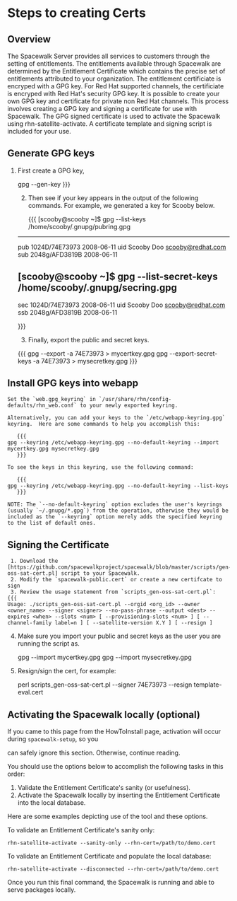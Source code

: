 # Steps to creating Certs

## Overview




The Spacewalk Server provides all services to customers through the setting of entitlements. The entitlements available through Spacewalk are determined by the Entitlement Certificate which contains the precise set of entitlements attributed to your organization. The entitlement certificiate is encryped with a GPG key. For Red Hat supported channels, the certificiate is encryped with Red Hat's security GPG key. It is possible to create your own GPG key and certificate for private non Red Hat channels. This process involves creating a GPG key and signing a certificate for use with Spacewalk. The GPG signed certificate is used to activate the Spacewalk using rhn-satellite-activate. A certificate template and signing script is included for your use. 
## Generate GPG keys



 1. First create a GPG key,
   
    
    gpg --gen-key
        }}}
    
     2. Then see if your key appears in the output of the following commands. For example, we generated a key for Scooby below.
    
        {{{
    [scooby@scooby ~]$ gpg --list-keys
    /home/scooby/.gnupg/pubring.gpg
    -------------------------------
    pub   1024D/74E73973 2008-06-11
    uid                  Scooby Doo <scooby@redhat.com>
    sub   2048g/AFD3819B 2008-06-11
    
    [scooby@scooby ~]$ gpg --list-secret-keys
    /home/scooby/.gnupg/secring.gpg
    -------------------------------
    sec   1024D/74E73973 2008-06-11
    uid                  Scooby Doo <scooby@redhat.com>
    ssb   2048g/AFD3819B 2008-06-11
    
       }}}
    
     3. Finally, export the public and secret keys.
    
       {{{
    gpg --export -a 74E73973 > mycertkey.gpg
    gpg --export-secret-keys -a 74E73973 > mysecretkey.gpg
       }}}
## Install GPG keys into webapp

    

    Set the `web.gpg_keyring` in `/usr/share/rhn/config-defaults/rhn_web.conf` to your newly exported keyring.
    
    Alternatively, you can add your keys to the `/etc/webapp-keyring.gpg` keyring.  Here are some commands to help you accomplish this:
    
       {{{
    gpg --keyring /etc/webapp-keyring.gpg --no-default-keyring --import mycertkey.gpg mysecretkey.gpg
       }}}
    
    To see the keys in this keyring, use the following command:
    
       {{{
    gpg --keyring /etc/webapp-keyring.gpg --no-default-keyring --list-keys
       }}}
    
    NOTE: The `--no-default-keyring` option excludes the user's keyrings (usually `~/.gnupg/*.gpg`) from the operation, otherwise they would be included as the `--keyring` option merely adds the specified keyring to the list of default ones.
## Signing the Certificate

    

     1. Download the [https://github.com/spacewalkproject/spacewalk/blob/master/scripts/gen-oss-sat-cert.pl] script to your Spacewalk.
     2. Modify the `spacewalk-public.cert` or create a new certifcate to sign
     3. Review the usage statement from `scripts_gen-oss-sat-cert.pl`:
    {{{
    Usage: ./scripts_gen-oss-sat-cert.pl --orgid <org_id> --owner <owner_name> --signer <signer> --no-pass-phrase --output <dest> --expires <when> --slots <num> [ --provisioning-slots <num> ] [ --channel-family label=n ] [ --satellite-version X.Y ] [ --resign ]
 4. Make sure you import your public and secret keys as the user you are running the script as. 

    gpg --import mycertkey.gpg
    gpg --import mysecretkey.gpg
 5. Resign/sign the cert, for example:

    perl scripts_gen-oss-sat-cert.pl --signer 74E73973 --resign template-eval.cert
## Activating the Spacewalk locally (optional)

If you came to this page from the HowToInstall page, activation will occur during `spacewalk-setup`, so you

can safely ignore this section. Otherwise, continue reading.

You should use the options below to accomplish the following tasks in this order:

   1. Validate the Entitlement Certificate's sanity (or usefulness).
   2. Activate the Spacewalk locally by inserting the Entitlement Certificate into the local database. 

Here are some examples depicting use of the tool and these options.

To validate an Entitlement Certificate's sanity only:

    rhn-satellite-activate --sanity-only --rhn-cert=/path/to/demo.cert
To validate an Entitlement Certificate and populate the local database:

    rhn-satellite-activate --disconnected --rhn-cert=/path/to/demo.cert
Once you run this final command, the Spacewalk is running and able to serve packages locally.


